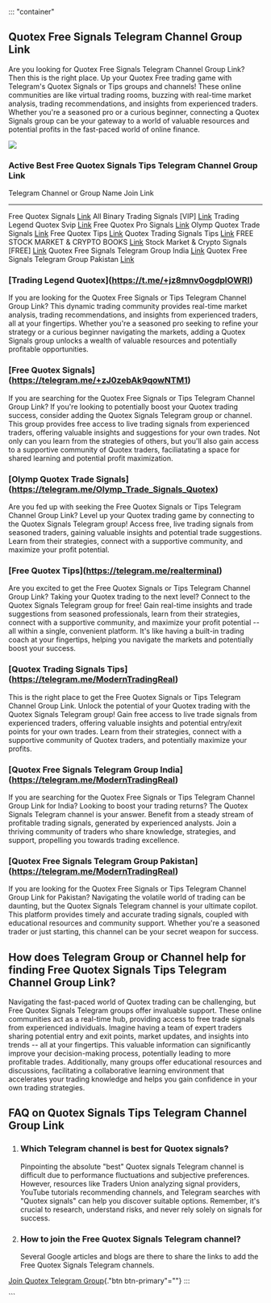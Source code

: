 ::: \"container\"
## Quotex Free Signals Telegram Channel Group Link

Are you looking for Quotex Free Signals Telegram Channel Group Link?
Then this is the right place. Up your Quotex Free trading game with
Telegram's Quotex Signals or Tips groups and channels! These online
communities are like virtual trading rooms, buzzing with real-time
market analysis, trading recommendations, and insights from experienced
traders. Whether you're a seasoned pro or a curious beginner, connecting
a Quotex Signals group can be your gateway to a world of valuable
resources and potential profits in the fast-paced world of online
finance.

[![](https://static.quotex.io/files/8_en/300_250.jpg)](https://traff.sbs/brokerqxsignupf)

### Active Best Free Quotex Signals Tips Telegram Channel Group Link

  Telegram Channel or Group Name                Join Link
  --------------------------------------------- ---------------------------------------------------------
  Free Quotex Signals                           [Link](\%22https://t.me/+zJ0zebAk9qowNTM1\%22)
  All Binary Trading Signals \[VIP\]            [Link](\%22https://t.me/freetradingsignals\%22)
  Trading Legend Quotex Svip                    [Link](\%22https://t.me/+jz8mnv0ogdplOWRl\%22)
  Free Quotex Pro Signals                       [Link](\%22https://t.me/Quotex_free_signals\%22)
  Olymp Quotex Trade Signals                    [Link](\%22https://t.me/Olymp_Trade_Signals_Quotex\%22)
  Free Quotex Tips                              [Link](\%22https://t.me/realterminal\%22)
  Quotex Trading Signals Tips                   [Link](\%22https://t.me/ModernTradingReal\%22)
  FREE STOCK MARKET & CRYPTO BOOKS              [Link](\%22https://t.me/+gZCM3AZAU6s2ZDE1\%22)
  Stock Market & Crypto Signals \[FREE\]        [Link](\%22https://t.me/stockcryptosignals\%22)
  Quotex Free Signals Telegram Group India      [Link](\%22https://t.me/ModernTradingReal\%22)
  Quotex Free Signals Telegram Group Pakistan   [Link](\%22https://t.me/ModernTradingReal\%22)

### \[Trading Legend Quotex\](https://t.me/+jz8mnv0ogdplOWRl)

If you are looking for the Quotex Free Signals or Tips Telegram Channel
Group Link? This dynamic trading community provides real-time market
analysis, trading recommendations, and insights from experienced
traders, all at your fingertips. Whether you're a seasoned pro seeking
to refine your strategy or a curious beginner navigating the markets,
adding a Quotex Signals group unlocks a wealth of valuable resources and
potentially profitable opportunities.

### \[Free Quotex Signals\](https://telegram.me/+zJ0zebAk9qowNTM1)

If you are searching for the Quotex Free Signals or Tips Telegram
Channel Group Link? If you're looking to potentially boost your Quotex
trading success, consider adding the Quotex Signals Telegram group or
channel. This group provides free access to live trading signals from
experienced traders, offering valuable insights and suggestions for your
own trades. Not only can you learn from the strategies of others, but
you'll also gain access to a supportive community of Quotex traders,
faciliatating a space for shared learning and potential profit
maximization.

### \[Olymp Quotex Trade Signals\](https://telegram.me/Olymp_Trade_Signals_Quotex)

Are you fed up with seeking the Free Quotex Signals or Tips Telegram
Channel Group Link? Level up your Quotex trading game by connecting to
the Quotex Signals Telegram group! Access free, live trading signals
from seasoned traders, gaining valuable insights and potential trade
suggestions. Learn from their strategies, connect with a supportive
community, and maximize your profit potential.

### \[Free Quotex Tips\](https://telegram.me/realterminal)

Are you excited to get the Free Quotex Signals or Tips Telegram Channel
Group Link? Taking your Quotex trading to the next level? Connect to the
Quotex Signals Telegram group for free! Gain real-time insights and
trade suggestions from seasoned professionals, learn from their
strategies, connect with a supportive community, and maximize your
profit potential -- all within a single, convenient platform. It's like
having a built-in trading coach at your fingertips, helping you navigate
the markets and potentially boost your success.

### \[Quotex Trading Signals Tips\](https://telegram.me/ModernTradingReal)

This is the right place to get the Free Quotex Signals or Tips Telegram
Channel Group Link. Unlock the potential of your Quotex trading with the
Quotex Signals Telegram group! Gain free access to live trade signals
from experienced traders, offering valuable insights and potential
entry/exit points for your own trades. Learn from their strategies,
connect with a supportive community of Quotex traders, and potentially
maximize your profits.

### \[Quotex Free Signals Telegram Group India\](https://telegram.me/ModernTradingReal)

If you are searching for the Quotex Free Signals or Tips Telegram
Channel Group Link for India? Looking to boost your trading returns? The
Quotex Signals Telegram channel is your answer. Benefit from a steady
stream of profitable trading signals, generated by experienced analysts.
Join a thriving community of traders who share knowledge, strategies,
and support, propelling you towards trading excellence.

### \[Quotex Free Signals Telegram Group Pakistan\](https://telegram.me/ModernTradingReal)

If you are looking for the Quotex Free Signals or Tips Telegram Channel
Group Link for Pakistan? Navigating the volatile world of trading can be
daunting, but the Quotex Signals Telegram channel is your ultimate
copilot. This platform provides timely and accurate trading signals,
coupled with educational resources and community support. Whether you're
a seasoned trader or just starting, this channel can be your secret
weapon for success.

## How does Telegram Group or Channel help for finding Free Quotex Signals Tips Telegram Channel Group Link?

Navigating the fast-paced world of Quotex trading can be challenging,
but Free Quotex Signals Telegram groups offer invaluable support. These
online communities act as a real-time hub, providing access to free
trade signals from experienced individuals. Imagine having a team of
expert traders sharing potential entry and exit points, market updates,
and insights into trends -- all at your fingertips. This valuable
information can significantly improve your decision-making process,
potentially leading to more profitable trades. Additionally, many groups
offer educational resources and discussions, facilitating a
collaborative learning environment that accelerates your trading
knowledge and helps you gain confidence in your own trading strategies.

## FAQ on Quotex Signals Tips Telegram Channel Group Link

1.  ### Which Telegram channel is best for Quotex signals?

    Pinpointing the absolute "best" Quotex signals Telegram channel is
    difficult due to performance fluctuations and subjective
    preferences. However, resources like Traders Union analyzing signal
    providers, YouTube tutorials recommending channels, and Telegram
    searches with "Quotex signals" can help you discover suitable
    options. Remember, it's crucial to research, understand risks, and
    never rely solely on signals for success.

2.  ### How to join the Free Quotex Signals Telegram channel?

    Several Google articles and blogs are there to share the links to
    add the Free Quotex Signals Telegram channels.

[Join Quotex Telegram
Group](\%22https://traff.sbs/brokerqxsignup\%22){."btn
btn-primary"=""}
:::

\`\`\`

